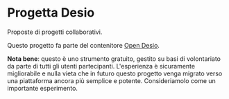 # Progetta Desio

Proposte di progetti collaborativi.

Questo progetto fa parte del contenitore [Open Desio](http://open.desio.org).

**Nota bene**: questo è uno strumento gratuito, gestito su basi di volontariato da parte di tutti gli utenti partecipanti. L'esperienza è sicuramente migliorabile e nulla vieta che in futuro questo progetto venga migrato verso una piattaforma ancora più semplice e potente. Consideriamolo come un importante esperimento.
